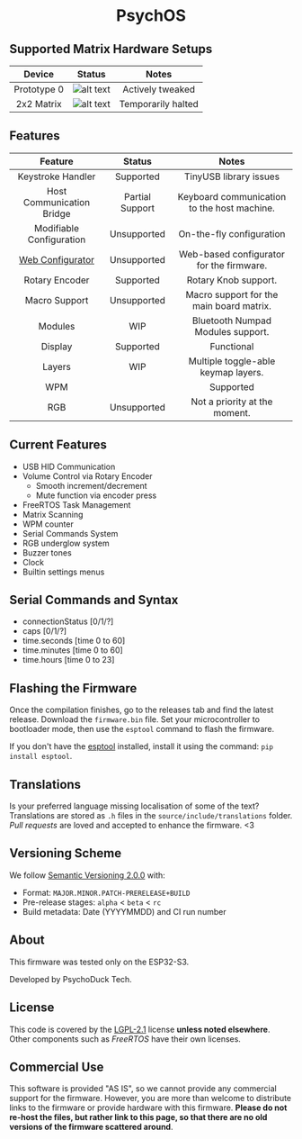 <div align="center">
  <h1>PsychOS</h1>
</div>

## Supported Matrix Hardware Setups
|   Device    |           Status           |       Notes        |
| :---------: |  :----------------------:  |  :-------------:   |
| Prototype 0 |   ![alt text][supported]   |  Actively tweaked  |
| 2x2 Matrix  |  ![alt text][development]  | Temporarily halted |

[supported]: https://img.shields.io/badge/-supported-green "supported"
[preview]: https://img.shields.io/badge/-preview-orange "preview"
[development]: https://img.shields.io/badge/-unsupported-red "in development"

## Features
|                                Feature                                |     Status      |                    Notes                    |
| :-------------------------------------------------------------------: | :-------------: | :-----------------------------------------: |
|                           Keystroke Handler                           |    Supported    |           TinyUSB library issues            |
|                       Host Communication Bridge                       | Partial Support | Keyboard communication to the host machine. |
|                       Modifiable Configuration                        |   Unsupported   |          On-the-fly configuration           |
| [Web Configurator](https://github.com/PsychoDuckTech/WebConfigurator) |   Unsupported   |  Web-based configurator for the firmware.   |
|                            Rotary Encoder                             |    Supported    |            Rotary Knob support.             |
|                             Macro Support                             |   Unsupported   |  Macro support for the main board matrix.   |
|                                Modules                                |       WIP       |      Bluetooth Numpad Modules support.      |
|                                Display                                |    Supported    |                  Functional                 |
|                                Layers                                 |       WIP       |     Multiple toggle-able keymap layers.     |
|                                  WPM|                                 |    Supported    |                  WPM counter                |
|                                  RGB                                  |   Unsupported   |        Not a priority at the moment.        |


## Current Features
- USB HID Communication
- Volume Control via Rotary Encoder
  - Smooth increment/decrement
  - Mute function via encoder press
- FreeRTOS Task Management
- Matrix Scanning
- WPM counter
- Serial Commands System
- RGB underglow system
- Buzzer tones
- Clock
- Builtin settings menus

## Serial Commands and Syntax
- connectionStatus [0/1/?]
- caps [0/1/?]
- time.seconds [time 0 to 60]
- time.minutes [time 0 to 60]
- time.hours [time 0 to 23]

## Flashing the Firmware
Once the compilation finishes, go to the releases tab and find the latest release. Download the `firmware.bin` file.
Set your microcontroller to bootloader mode, then use the `esptool` command to flash the firmware.

If you don't have the [esptool](https://github.com/espressif/esptool) installed, install it using the command: `pip install esptool`.

## Translations
Is your preferred language missing localisation of some of the text?
Translations are stored as `.h` files in the `source/include/translations` folder.
_Pull requests_ are loved and accepted to enhance the firmware. <3

## Versioning Scheme
We follow [Semantic Versioning 2.0.0](https://semver.org/) with:
- Format: `MAJOR.MINOR.PATCH-PRERELEASE+BUILD`
- Pre-release stages: `alpha` < `beta` < `rc`
- Build metadata: Date (YYYYMMDD) and CI run number

## About
This firmware was tested only on the ESP32-S3.

Developed by PsychoDuck Tech.

## License
This code is covered by the [LGPL-2.1](https://www.gnu.org/licenses/old-licenses/lgpl-2.1.html) license **unless noted elsewhere**.
Other components such as _FreeRTOS_ have their own licenses.

## Commercial Use
This software is provided "AS IS", so we cannot provide any commercial support for the firmware.
However, you are more than welcome to distribute links to the firmware or provide hardware with this firmware.
**Please do not re-host the files, but rather link to this page, so that there are no old versions of the firmware scattered around**.
